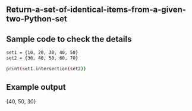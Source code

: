## Return-a-set-of-identical-items-from-a-given-two-Python-set
## Sample code to check the details 
```sh
set1 = {10, 20, 30, 40, 50}
set2 = {30, 40, 50, 60, 70}

print(set1.intersection(set2))
```
## Example output
{40, 50, 30}


